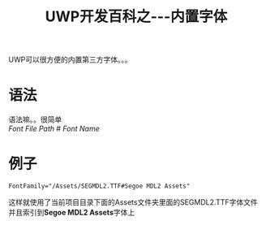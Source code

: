 ﻿---
title: UWP开发百科之---内置字体  
categories: UWP  
tags: [UWP,字体]  
---
     
UWP可以很方便的内置第三方字体。。。    
       
# 语法
  
语法嘛。。很简单     
*Font File Path* # *Font Name*    
      
# 例子
  
```  
FontFamily="/Assets/SEGMDL2.TTF#Segoe MDL2 Assets"  
```
  
这样就使用了当前项目目录下面的Assets文件夹里面的SEGMDL2.TTF字体文件并且索引到**Segoe MDL2 Assets**字体上
